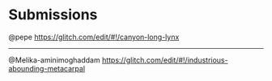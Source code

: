 # Submissions

@pepe https://glitch.com/edit/#!/canyon-long-lynx

---
@Melika-aminimoghaddam https://glitch.com/edit/#!/industrious-abounding-metacarpal
